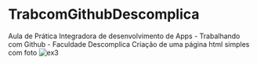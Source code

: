 # TrabcomGithubDescomplica
Aula de Prática Integradora de desenvolvimento de Apps - Trabalhando com Github - Faculdade Descomplica
Criação de uma página html simples com foto
![ex3](https://github.com/anahaiek/TrabcomGithubDescomplica/assets/88678265/db80d833-361c-4984-a40d-207a9000d69e)
